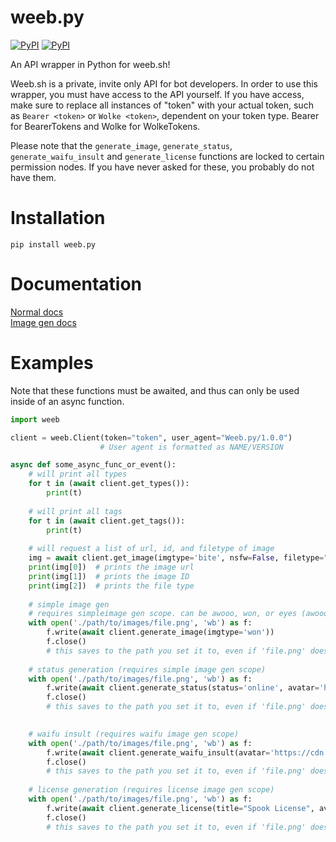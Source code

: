 # weeb.py

[![PyPI](https://img.shields.io/pypi/v/weeb.py.svg)](https://pypi.org/project/weeb.py/)
[![PyPI](https://img.shields.io/pypi/pyversions/weeb.py.svg)](https://pypi.org/project/weeb.py/)

An API wrapper in Python for weeb.sh!

Weeb.sh is a private, invite only API for bot developers. In order to use this wrapper, you must have access to the API yourself. If you have access, make sure to replace all instances of "token" with your actual token, such as `Bearer <token>` or `Wolke <token>`, dependent on your token type. Bearer for BearerTokens and Wolke for WolkeTokens.

Please note that the `generate_image`, `generate_status`, `generate_waifu_insult` and `generate_license` functions are locked to certain permission nodes. If you have never asked for these, you probably do not have them.

# Installation
```
pip install weeb.py
```
# Documentation
[Normal docs](https://gist.github.com/DasWolke/f9f8eb7bb9c4faeb10d33ab5bcc95898)\
[Image gen docs](https://gist.github.com/DasWolke/3b1f884ac7779faab7e1026feed78b6c)

# Examples
Note that these functions must be awaited, and thus can only be used inside of an async function.
```python
import weeb

client = weeb.Client(token="token", user_agent="Weeb.py/1.0.0")
                    # User agent is formatted as NAME/VERSION

async def some_async_func_or_event():
    # will print all types
    for t in (await client.get_types()):
        print(t)
        
    # will print all tags
    for t in (await client.get_tags()):
        print(t)
        
    # will request a list of url, id, and filetype of image
    img = await client.get_image(imgtype='bite', nsfw=False, filetype="gif")
    print(img[0])  # prints the image url
    print(img[1])  # prints the image ID
    print(img[2])  # prints the file type
    
    # simple image gen
    # requires simpleimage gen scope. can be awooo, won, or eyes (awooo allows for hair and face as parameters to colour them)
    with open('./path/to/images/file.png', 'wb') as f:
        f.write(await client.generate_image(imgtype='won'))
        f.close()
        # this saves to the path you set it to, even if 'file.png' doesn't exist
        
    # status generation (requires simple image gen scope)
    with open('./path/to/images/file.png', 'wb') as f:
        f.write(await client.generate_status(status='online', avatar='https://cdn.discordapp.com/avatars/267207628965281792/f2f0b2f75710e334095132f33e15bce0.png'))
        f.close()
        # this saves to the path you set it to, even if 'file.png' doesn't exist

        
    # waifu insult (requires waifu image gen scope)
    with open('./path/to/images/file.png', 'wb') as f:
        f.write(await client.generate_waifu_insult(avatar='https://cdn.discordapp.com/avatars/267207628965281792/f2f0b2f75710e334095132f33e15bce0.png'))
        f.close()
        # this saves to the path you set it to, even if 'file.png' doesn't exist
        
    # license generation (requires license image gen scope)
    with open('./path/to/images/file.png', 'wb') as f:
        f.write(await client.generate_license(title="Spook License", avatar="https://imgur.com/zPn0DYT.png", badges=["https://imgur.com/zPn0DYT.png", "https://imgur.com/zPn0DYT.png", "https://imgur.com/zPn0DYT.png"], widgets=["1", "2", "3"]))
        f.close()
        # this saves to the path you set it to, even if 'file.png' doesn't exist
 
```